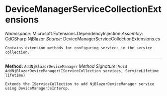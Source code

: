# DeviceManagerServiceCollectionExtensions

*Namespace:* Microsoft.Extensions.DependencyInjection
*Assembly:* CdCSharp.NjBlazor
*Source:* DeviceManagerServiceCollectionExtensions.cs



    Contains extension methods for configuring services in the service collection.
    
---

**Method:** `AddNjBlazorDeviceManager`
*Method Signature:* `Void AddNjBlazorDeviceManager(IServiceCollection services, ServiceLifetime lifetime)`


    Extends the IServiceCollection to add NjBlazorDeviceManager service using DeviceManagerJsInterop.
    


